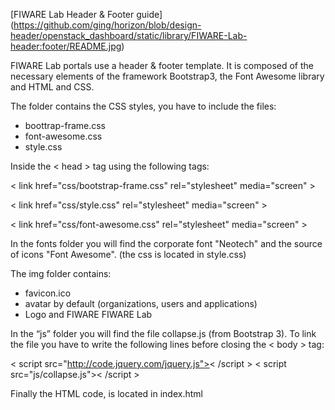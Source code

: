 [FIWARE Lab Header & Footer guide] (https://github.com/ging/horizon/blob/design-header/openstack_dashboard/static/library/FIWARE-Lab-header:footer/README.jpg)


FIWARE Lab portals use a header & footer template. It is composed of the necessary elements of the framework Bootstrap3, the Font Awesome library and HTML and CSS.

The folder contains the CSS styles, you have to include the files:

- boottrap-frame.css
- font-awesome.css
- style.css


Inside the < head > tag using the following tags: 

  < link href="css/bootstrap-frame.css" rel="stylesheet" media="screen" >

  < link href="css/style.css" rel="stylesheet" media="screen" >

  < link href="css/font-awesome.css" rel="stylesheet" media="screen" >


In the fonts folder you will find the corporate font "Neotech" and the source of icons "Font Awesome". (the css is located in style.css)


The img folder contains: 
- favicon.ico 
- avatar by default (organizations, users and applications)
- Logo and FIWARE FIWARE Lab


In the “js” folder you will find the file collapse.js (from Bootstrap 3). To link the file you have to write the following lines before closing the < body > tag:

< script src="http://code.jquery.com/jquery.js">< /script >
< script src="js/collapse.js">< /script >


Finally the HTML code, is located in index.html
